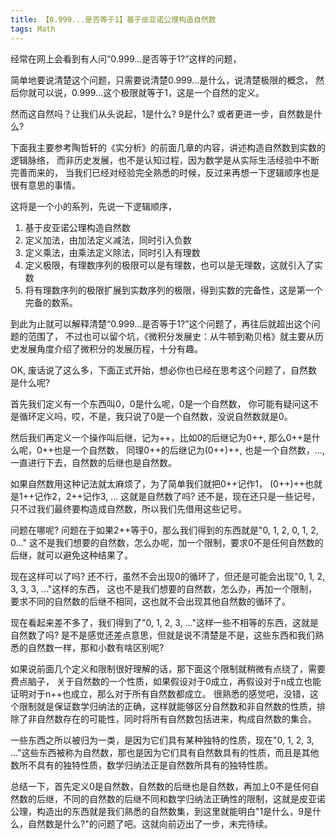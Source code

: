 ```yaml
---
title: 【0.999...是否等于1】基于皮亚诺公理构造自然数
tags: Math
---
```


经常在网上会看到有人问“0.999...是否等于1?”这样的问题，

简单地要说清楚这个问题，只需要说清楚0.999...是什么，说清楚极限的概念，
然后你就可以说，0.999...这个极限就等于1，这是一个自然的定义。

然而这自然吗？让我们从头说起，1是什么? 9是什么? 或者更进一步，自然数是什么?

下面我主要参考陶哲轩的《实分析》的前面几章的内容，讲述构造自然数到实数的逻辑脉络，
而非历史发展，也不是认知过程，因为数学是从实际生活经验中不断完善而来的，
当我们已经对经验完全熟悉的时候，反过来再想一下逻辑顺序也是很有意思的事情。

这将是一个小的系列，先说一下逻辑顺序，

1. 基于皮亚诺公理构造自然数
2. 定义加法，由加法定义减法，同时引入负数
3. 定义乘法，由乘法定义除法，同时引入有理数
4. 定义极限，有理数序列的极限可以是有理数，也可以是无理数，这就引入了实数
5. 将有理数序列的极限扩展到实数序列的极限，得到实数的完备性，这是第一个完备的数系。

到此为止就可以解释清楚“0.999...是否等于1?”这个问题了，再往后就超出这个问题的范围了，
不过也可以留个坑，《微积分发展史：从牛顿到勒贝格》就主要从历史发展角度介绍了微积分的发展历程，十分有趣。

OK, 废话说了这么多，下面正式开始，想必你也已经在思考这个问题了，自然数是什么呢?

首先我们定义有一个东西叫0，0是什么呢，0是一个自然数，
你可能有疑问这不是循环定义吗，哎，不是，我只说了0是一个自然数，没说自然数就是0。

然后我们再定义一个操作叫后继，记为++，比如0的后继记为0++, 那么0++是什么呢，0++也是一个自然数，
同理0++的后继记为(0++)++, 也是一个自然数，..., 一直进行下去，自然数的后继也是自然数。

如果自然数用这种记法就太麻烦了，为了简单我们就把0++记作1， (0++)++也就是1++记作2，2++记作3, ...
这就是自然数了吗? 还不是，现在还只是一些记号，只不过我们最终要构造成自然数，所以我们先借用这些记号。

问题在哪呢? 问题在于如果2++等于0，那么我们得到的东西就是"0, 1, 2, 0, 1, 2, 0..."
这不是我们想要的自然数，怎么办呢，加一个限制，要求0不是任何自然数的后继，就可以避免这种结果了。

现在这样可以了吗? 还不行，虽然不会出现0的循环了，但还是可能会出现"0, 1, 2, 3, 3, 3, ..."这样的东西，
这也不是我们想要的自然数，怎么办，再加一个限制，要求不同的自然数的后继不相同，这也就不会出现其他自然数的循环了。

现在看起来差不多了，我们得到了"0, 1, 2, 3, ..."这样一些不相等的东西，这就是自然数了吗?
是不是感觉还差点意思，但就是说不清楚是不是，这些东西和我们熟悉的自然数一样，那和小数有啥区别呢?

如果说前面几个定义和限制很好理解的话，那下面这个限制就稍微有点绕了，需要费点脑子，
关于自然数的一个性质，如果假设对于0成立，再假设对于n成立也能证明对于n++也成立，那么对于所有自然数都成立。
很熟悉的感觉吧，没错，这个限制就是保证数学归纳法的正确，这样就能够区分自然数和非自然数的性质，排除了非自然数存在的可能性，同时将所有自然数包括进来，构成自然数的集合。

一些东西之所以被归为一类，是因为它们具有某种独特的性质，现在"0, 1, 2, 3, ..."这些东西被称为自然数，那也是因为它们具有自然数具有的性质，而且是其他数所不具有的独特性质，数学归纳法正是自然数所具有的独特性质。

总结一下，首先定义0是自然数，自然数的后继也是自然数，再加上0不是任何自然数的后继，不同的自然数的后继不同和数学归纳法正确性的限制，这就是皮亚诺公理，构造出的东西就是我们熟悉的自然数集，到这里就能明白"1是什么，9是什么，自然数是什么?"的问题了吧。这就向前迈出了一步，未完待续。
